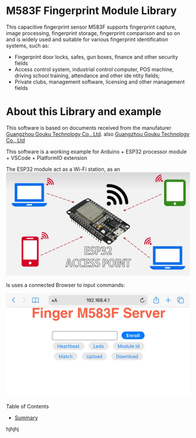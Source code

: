 # M583F Fingerprint Module Library

This capacitive fingerprint sensor M583F supports fingerprint capture, image processing, fingerprint storage, fingerprint comparison and so on and  is widely used and suitable for various fingerprint identification systems, such as:

* Fingerprint door locks, safes, gun boxes, finance and other security fields
* Access control system, industrial control computer, POS machine, driving school
training, attendance and other ide ntity fields;
* Private clubs, management software, licensing and other management fields

# About this Library and example

This software is based on documents received from the manufaturer [Guangzhou Gouku Technology Co., Ltd](https://gocool.en.alibaba.com/company_profile.html?spm=a2700.details.0.0.6c8b5b8emXWpxZ).
also  [Guangzhou Gouku Technology Co., Ltd](http://www.zyjjhome.com/)

This software is a working example for Arduino + ESP32 processor module + VSCode + PlatformIO extension

The ESP32 module act as a Wi-Fi station, as an ![access point](assets/ESP32-access-point.webp)


Is uses a connected Browser to input commands:

![Command Screen](assets/browserCommandScreen.jpeg)


 Table of Contents

* [Summary](#summary)

hjhjhj
